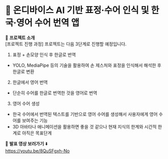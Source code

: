 # 🚀 온디바이스 AI 기반 표정·수어 인식 및 한국·영어 수어 번역 앱

📌 **프로젝트 소개**  
[프로젝트 진행 과정]
프로젝트는 다음 3단계로 진행할 예정입니다.

1. 표정 + 손모양 인식 후 한글로 번역
- YOLO, MediaPipe 등의 기술을 활용하여 손 제스처와 표정을 인식해서 해석한 후 한글로 변환

2. 한글에서 영어 번역
- 단순히 수어를 한글로 번역한 것을 영어로 번역

3. 영어 수어 생성
- 한국 수어에서 번역된 텍스트를 기반으로 영어 수어를 생성해서 사용자에게 영어 수어를 보여주는 기능
- 3D 아바타나 애니메이션을 활용하면 좋을 것 같으나 현재 지식의 한계와 시간적 한계로 아직은 목표단계

🎥 **발표 영상 보러가기** ⬇️  
https://youtu.be/8QuSFgxh-No

